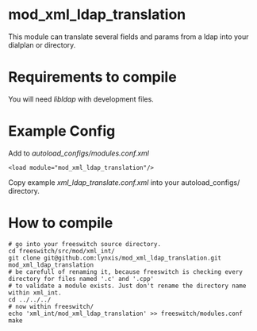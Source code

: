 # mod_xml_ldap_translation
This module can translate several fields and params from a ldap into your dialplan or directory.

# Requirements to compile
You will need *libldap* with development files.

# Example Config
Add to *autoload_configs/modules.conf.xml*

    <load module="mod_xml_ldap_translation"/>
    
Copy example *xml_ldap_translate.conf.xml* into your autoload_configs/ directory.

# How to compile

    # go into your freeswitch source directory.
    cd freeswitch/src/mod/xml_int/
    git clone git@github.com:lynxis/mod_xml_ldap_translation.git mod_xml_ldap_translation
    # be carefull of renaming it, because freeswitch is checking every directory for files named '.c' and '.cpp'
    # to validate a module exists. Just don't rename the directory name within xml_int.
    cd ../../../
    # now within freeswitch/
    echo 'xml_int/mod_xml_ldap_translation' >> freeswitch/modules.conf
    make
